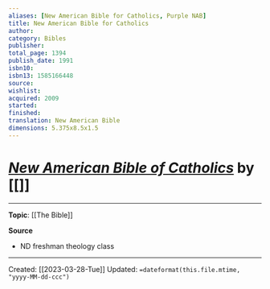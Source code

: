 ```yaml
---
aliases: [New American Bible for Catholics, Purple NAB]
title: New American Bible for Catholics
author: 
category: Bibles
publisher: 
total_page: 1394
publish_date: 1991
isbn10: 
isbn13: 1585166448
source: 
wishlist: 
acquired: 2009 
started: 
finished: 
translation: New American Bible
dimensions: 5.375x8.5x1.5
---
```

# *[New American Bible of Catholics]()* by [[]]



--- 
**Topic**: [[The Bible]]

**Source**
- ND freshman theology class 

---
Created: [[2023-03-28-Tue]]
Updated: `=dateformat(this.file.mtime, "yyyy-MM-dd-ccc")`